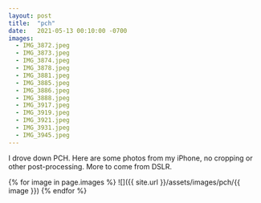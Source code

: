 ```yaml
---
layout: post
title:  "pch"
date:   2021-05-13 00:10:00 -0700
images:
  - IMG_3872.jpeg
  - IMG_3873.jpeg
  - IMG_3874.jpeg
  - IMG_3878.jpeg
  - IMG_3881.jpeg
  - IMG_3885.jpeg
  - IMG_3886.jpeg
  - IMG_3888.jpeg
  - IMG_3917.jpeg
  - IMG_3919.jpeg
  - IMG_3921.jpeg
  - IMG_3931.jpeg
  - IMG_3945.jpeg
---
```


I drove down PCH. Here are some photos from my iPhone, no cropping or other post-processing. More to come from DSLR.

{% for image in page.images %}
![]({{ site.url }}/assets/images/pch/{{ image }})
{% endfor %}
